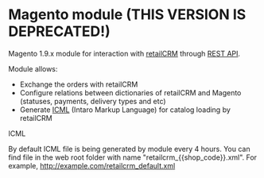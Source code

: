 Magento module (THIS VERSION IS DEPRECATED!)
============================================

Magento 1.9.x module for interaction with [retailCRM](https://www.retailcrm.pro) through [REST API](https://www.retailcrm.pro/docs/Developers/Index).

Module allows:

* Exchange the orders with retailCRM
* Configure relations between dictionaries of retailCRM and Magento (statuses, payments, delivery types and etc)
* Generate [ICML](https://www.retailcrm.pro/docs/Developers/ICML) (Intaro Markup Language) for catalog loading by retailCRM

ICML

By default ICML file is being generated by module every 4 hours. You can find file in the web root folder with name "retailcrm_{{shop_code}}.xml". For example, http://example.com/retailcrm_default.xml

